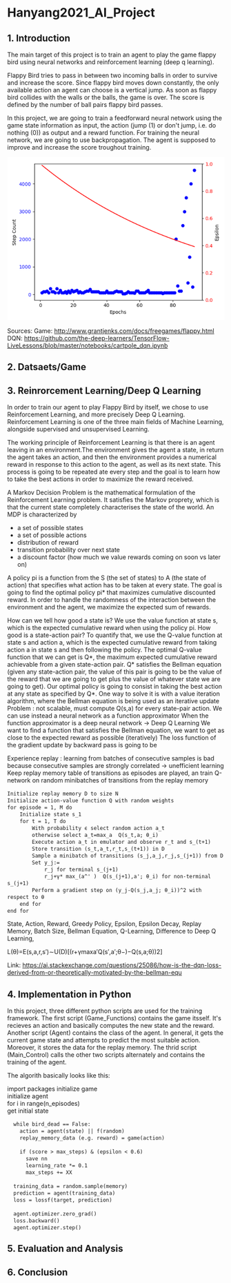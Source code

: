 # Hanyang2021_AI_Project

## 1. Introduction
The main target of this project is to train an agent to play the game flappy bird using neural networks and reinforcement learning (deep q learning).   
  
Flappy Bird tries to pass in between two incoming balls in order to survive and increase the score. Since flappy bird moves down constantly, the only available action an agent can choose is a vertical jump. As soon as flappy bird collides with the walls or the balls, the game is over. The score is defined by the number of ball pairs flappy bird passes.  
  
In this project, we are going to train a feedforward neural network using the game state information as input, 
the action (jump (1) or don't jump, i.e. do nothing (0)) as output and a reward function. For training the neural network, 
we are going to use backpropagation. The agent is supposed to improve and increase the score troughout training.  

<img src="Result_Training_Simple_Game.png">

Sources: 
Game: http://www.grantjenks.com/docs/freegames/flappy.html  
DQN: https://github.com/the-deep-learners/TensorFlow-LiveLessons/blob/master/notebooks/cartpole_dqn.ipynb


## 2. Datsaets/Game

## 3. Reinrorcement Learning/Deep Q Learning

In order to train our agent to play Flappy Bird by itself, we chose to use Reinforcement Learning, and more precisely Deep Q Learning. Reinforcement Learning is one of the three main fields of Machine Learning, alongside supervised and unsupervised Learning.

The working principle of Reinforcement Learning is that there is an agent leaving in an environment.The environment gives the agent a state, in return the agent takes an action, and then the environment provides a numerical reward in response to this action to the agent, as well as its next state. This process is going to be repeated ate every step and the goal is to learn how to take the best actions in order to maximize the reward received.

A Markov Decision Problem is the mathematical formulation of the Reinforcement Learning problem. It satisfies the Markov proprety, which is that the current state completely characterises the state of the world. An MDP is characterized by
- a set of possible states
- a set of possible actions
- distribution of reward
- transition probability over next state 
- a discount factor (how much we value rewards coming on soon vs later on)

A policy pi is a function from the S (the set of states) to A (the state of action) that specifies what action has to be taken at every state. The goal is going to find the optimal policy pi* that maximizes cumulative discounted reward. In order to handle the randomness of the interaction between the environment and the agent, we maximize the expected sum of rewards.

How can we tell how good a state is? We use the value function at state s, which is the expected cumulative reward when using the policy pi.
How good is a state-action pair? To quantify that, we use the Q-value function at state s and action a, which is the expected cumulative reward from taking action a in state s and then following the policy.
The optimal Q-value function that we can get is Q*, the maximum expected cumulative reward achievable from a given state-action pair.
Q* satisfies the Bellman equation (given any state-action pair, the value of this pair is going to be the value of the reward that we are going to get plus the value of whatever state we are going to get). 
Our optimal policy is going to consist in taking the best action at any state as specified by Q*.
One way to solve it is with a value iteration algorithm, where the Bellman equation is being used as an iterative update
Problem : not scalable, must compute Q(s,a) for every state-pair action. We can use instead a neural network as a function approximator
When the function approximator is a deep neural network -> Deep Q Learning
We want to find a function that satisfies the Bellman equation, we want to get as close to the expected reward as possible (iteratively)
The loss function of the gradient update by backward pass is going to be

Experience replay : learning from batches of consecutive samples is bad because consecutive samples are strongly correlated -> unefficient learning
Keep replay memory table of transitions as episodes are played, an train Q-network on random minibatches of transitions from the replay memory

```
Initialize replay memory D to size N  
Initialize action-value function Q with random weights  
for episode = 1, M do  
    Initialize state s_1  
    for t = 1, T do  
        With probability ϵ select random action a_t  
        otherwise select a_t=max_a  Q(s_t,a; θ_i)  
        Execute action a_t in emulator and observe r_t and s_(t+1)  
        Store transition (s_t,a_t,r_t,s_(t+1)) in D  
        Sample a minibatch of transitions (s_j,a_j,r_j,s_(j+1)) from D  
        Set y_j:=  
            r_j for terminal s_(j+1)  
            r_j+γ* max_(a^' )  Q(s_(j+1),a'; θ_i) for non-terminal s_(j+1)  
        Perform a gradient step on (y_j-Q(s_j,a_j; θ_i))^2 with respect to θ  
    end for  
end for  
```

State, Action, Reward, Greedy Policy, Epsilon, Epsilon Decay, Replay Memory, Batch Size, Bellman Equation, Q-Learning, Difference to Deep Q Learning, 

L(θ)=E(s,a,r,s′)∼U(D)[(r+γmaxa′Q(s′,a′;θ−)−Q(s,a;θ))2]

Link: https://ai.stackexchange.com/questions/25086/how-is-the-dqn-loss-derived-from-or-theoretically-motivated-by-the-bellman-equ

## 4. Implementation in Python
In this project, three different python scripts are used for the training framework. The first script (Game_Functions) contains the game itsself. It's recieves an action and basically computes the new state and the reward. Another script (Agent) contains the class of the agent. In general, it gets the current game state and attempts to predict the most suitable action. Moreover, it stores the data for the replay memory. The thrid script (Main_Control) calls the other two scripts alternately and contains the training of the agent.
  
The algorith basically looks like this:  
  
  import packages
  initialize game  
  initialize agent  
  for i in range(n_episodes)  
      get initial state  

      while bird_dead == False:
        action = agent(state) || f(random)
        replay_memory_data (e.g. reward) = game(action)

        if (score > max_steps) & (epsilon < 0.6)
          save nn
          learning_rate *= 0.1
          max_steps += XX

      training_data = random.sample(memory)
      prediction = agent(training_data)
      loss = lossf(target, prediction) 

      agent.optimizer.zero_grad() 
      loss.backward() 
      agent.optimizer.step()
    
 
      


## 5. Evaluation and Analysis

## 6. Conclusion



